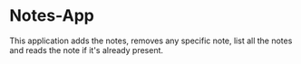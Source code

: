 # Notes-App

This application adds the notes, removes any specific note, list all the notes and reads the note if it's already present.
